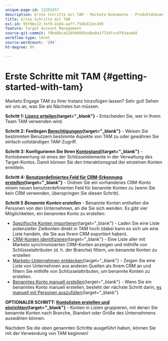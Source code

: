 ```yaml
---
unique-page-id: 12255457
description: Erste Schritte mit TAM - Marketo-Dokumente - Produktdokumentation
title: Erste Schritte mit TAM
exl-id: 95fd6c22-7ef8-4184-aeff-7586d12ec495
feature: Target Account Management
source-git-commit: f8b48bca528946095edbe0a1f724fcc0763aa4dd
workflow-type: tm+mt
source-wordcount: '284'
ht-degree: 0%

---
```


# Erste Schritte mit TAM {#getting-started-with-tam}

Marketo Engage TAM zu Ihrer Instanz hinzufügen lassen? Sehr gut! Sehen wir uns an, was Sie als Nächstes tun müssen.

**Schritt 1: [Lizenz erteilen](/help/marketo/product-docs/target-account-management/setup-tam/issue-a-license.md){target="_blank"}** - Entscheiden Sie, wer in Ihrem Team TAM verwenden wird.

**Schritt 2: Festlegen [Berechtigungen](/help/marketo/product-docs/target-account-management/setup-tam/permissions.md){target="_blank"}** - Weisen Sie bestimmten Benutzern bestimmte Aspekte von TAM zu oder gewähren Sie einfach vollständigen TAM-Zugriff.

**Schritt 3: Konfigurieren Sie Ihren [Kontostand](/help/marketo/product-docs/target-account-management/setup-tam/account-score.md){target="_blank"}** - Kontobewertung ist eines der Schlüsselelemente in der Verwaltung des Target-Kontos. Damit können Sie den Interaktionsgrad der einzelnen Konten ermitteln.

**Schritt 4: [Benutzerdefiniertes Feld für CRM-Erkennung erstellen](/help/marketo/product-docs/target-account-management/setup-tam/create-a-custom-field-for-crm-discovery.md){target="_blank"}** - Ordnen Sie ein vorhandenes CRM-Konto einem neuen benutzerdefinierten Feld für benannte Konten zu (wenn Sie kein CRM verwenden, überspringen Sie diesen Schritt).

**Schritt 5** **_Benannte Konten erstellen_** - Benannte Konten enthalten die Personen von den Unternehmen, an die Sie sich wenden. Es gibt vier Möglichkeiten, ein benanntes Konto zu erstellen:

* [Spezifische Konten importieren](/help/marketo/product-docs/target-account-management/target/named-accounts/import-named-accounts.md){target="_blank"} - Laden Sie eine Liste potenzieller Zielkonten direkt in TAM hoch (dabei kann es sich um eine Liste handeln, die Sie aus Ihrem CRM exportiert haben).
* [CRM-Konten identifizieren](/help/marketo/product-docs/target-account-management/target/named-accounts/discover-accounts.md#discover-crm-accounts){target="_blank"} - Eine Liste aller mit Marketo synchronisierten CRM-Konten anzeigen und mithilfe von Schlüsselattributen (d. h. der Branche) filtern, um benannte Konten zu erstellen
* [Marketo-Unternehmen entdecken](/help/marketo/product-docs/target-account-management/target/named-accounts/discover-accounts.md#discover-marketo-companies){target="_blank"} - Zeigen Sie eine Liste von Unternehmen aus anderen Quellen als Ihrem CRM an und filtern Sie mithilfe von Schlüsselattributen, um benannte Konten zu erstellen.
* [Benanntes Konto manuell erstellen](/help/marketo/product-docs/target-account-management/target/named-accounts/create-a-named-account.md){target="_blank"} - Wenn Sie ein benanntes Konto manuell erstellen, besteht der nächste Schritt darin, [es manuell mit Personen auszufüllen](/help/marketo/product-docs/target-account-management/target/named-accounts/add-people-to-a-named-account.md){target="_blank"}

**OPTIONALER SCHRITT: [Kontolisten erstellen und einrichten](/help/marketo/product-docs/target-account-management/target/account-lists.md#create-a-new-account-list){target="_blank"}** - Konten in Listen gruppieren, mit denen Sie benannte Konten nach Branche, Standort oder Größe des Unternehmens auswählen können.

Nachdem Sie die oben genannten Schritte ausgeführt haben, können Sie mit der Verwendung von TAM beginnen!
